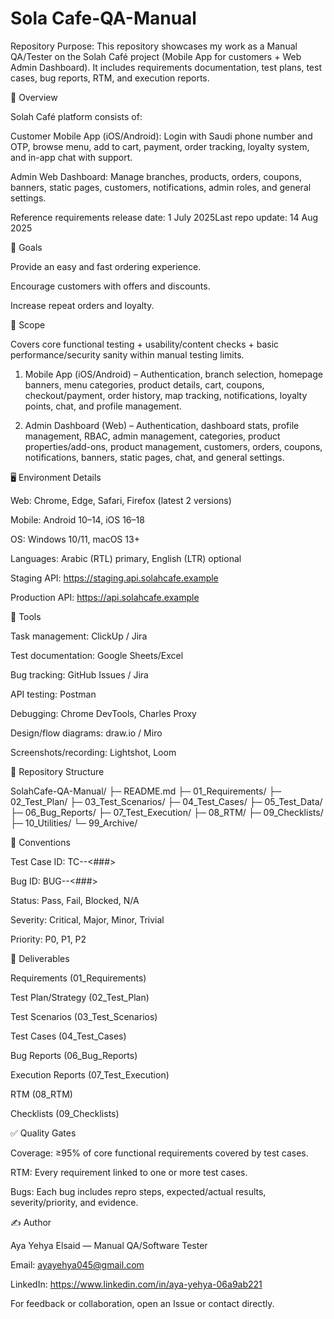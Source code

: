 # Sola Cafe-QA-Manual
Repository Purpose: This repository showcases my work as a Manual QA/Tester on the Solah Café project (Mobile App for customers + Web Admin Dashboard). It includes requirements documentation, test plans, test cases, bug reports, RTM, and execution reports.

🔎 Overview

Solah Café platform consists of:

Customer Mobile App (iOS/Android): Login with Saudi phone number and OTP, browse menu, add to cart, payment, order tracking, loyalty system, and in-app chat with support.

Admin Web Dashboard: Manage branches, products, orders, coupons, banners, static pages, customers, notifications, admin roles, and general settings.

Reference requirements release date: 1 July 2025Last repo update: 14 Aug 2025

🎯 Goals

Provide an easy and fast ordering experience.

Encourage customers with offers and discounts.

Increase repeat orders and loyalty.

🧭 Scope

Covers core functional testing + usability/content checks + basic performance/security sanity within manual testing limits.

1) Mobile App (iOS/Android) – Authentication, branch selection, homepage banners, menu categories, product details, cart, coupons, checkout/payment, order history, map tracking, notifications, loyalty points, chat, and profile management.

2) Admin Dashboard (Web) – Authentication, dashboard stats, profile management, RBAC, admin management, categories, product properties/add-ons, product management, customers, orders, coupons, notifications, banners, static pages, chat, and general settings.

🖥️ Environment Details

Web: Chrome, Edge, Safari, Firefox (latest 2 versions)

Mobile: Android 10–14, iOS 16–18

OS: Windows 10/11, macOS 13+

Languages: Arabic (RTL) primary, English (LTR) optional

Staging API: https://staging.api.solahcafe.example

Production API: https://api.solahcafe.example

🧰 Tools

Task management: ClickUp / Jira

Test documentation: Google Sheets/Excel

Bug tracking: GitHub Issues / Jira

API testing: Postman

Debugging: Chrome DevTools, Charles Proxy

Design/flow diagrams: draw.io / Miro

Screenshots/recording: Lightshot, Loom

📁 Repository Structure

SolahCafe-QA-Manual/
├─ README.md
├─ 01_Requirements/
├─ 02_Test_Plan/
├─ 03_Test_Scenarios/
├─ 04_Test_Cases/
├─ 05_Test_Data/
├─ 06_Bug_Reports/
├─ 07_Test_Execution/
├─ 08_RTM/
├─ 09_Checklists/
├─ 10_Utilities/
└─ 99_Archive/

🧩 Conventions

Test Case ID: TC-<MODULE>-<###>

Bug ID: BUG-<MODULE>-<###>

Status: Pass, Fail, Blocked, N/A

Severity: Critical, Major, Minor, Trivial

Priority: P0, P1, P2

📌 Deliverables

Requirements (01_Requirements)

Test Plan/Strategy (02_Test_Plan)

Test Scenarios (03_Test_Scenarios)

Test Cases (04_Test_Cases)

Bug Reports (06_Bug_Reports)

Execution Reports (07_Test_Execution)

RTM (08_RTM)

Checklists (09_Checklists)

✅ Quality Gates

Coverage: ≥95% of core functional requirements covered by test cases.

RTM: Every requirement linked to one or more test cases.

Bugs: Each bug includes repro steps, expected/actual results, severity/priority, and evidence.

✍️ Author

Aya Yehya Elsaid — Manual QA/Software Tester


Email: ayayehya045@gmail.com


LinkedIn: https://www.linkedin.com/in/aya-yehya-06a9ab221


For feedback or collaboration, open an Issue or contact directly.
